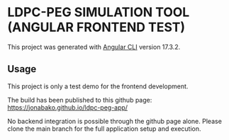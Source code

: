 # LDPC-PEG SIMULATION TOOL (ANGULAR FRONTEND TEST)

This project was generated with [Angular CLI](https://github.com/angular/angular-cli) version 17.3.2.

## Usage

This project is only a test demo for the frontend development.

The build has been published to this github page: https://jonabako.github.io/ldpc-peg-app/

No backend integration is possible through the github page alone.
Please clone the main branch for the full application setup and execution.
